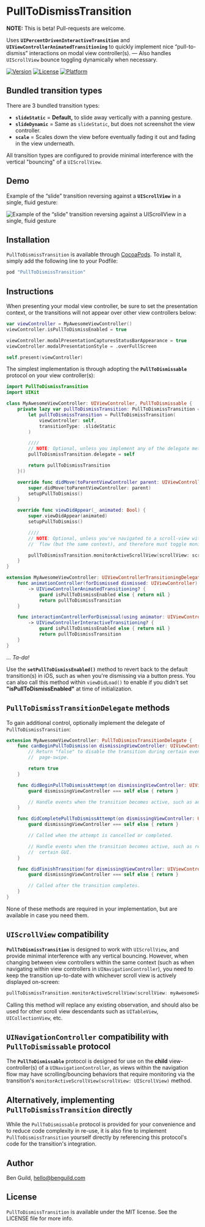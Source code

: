 # PullToDismissTransition

**NOTE:** This is beta! Pull-requests are welcome.

Uses **`UIPercentDrivenInteractiveTransition`** and **`UIViewControllerAnimatedTransitioning`** to quickly implement nice “pull-to-dismiss” interactions on modal view controller(s). — Also handles `UIScrollView` bounce toggling dynamically when necessary. 

[![Version](https://img.shields.io/cocoapods/v/PullToDismissTransition.svg?style=flat)](http://cocoapods.org/pods/PullToDismissTransition)
[![License](https://img.shields.io/cocoapods/l/PullToDismissTransition.svg?style=flat)](http://cocoapods.org/pods/PullToDismissTransition)
[![Platform](https://img.shields.io/cocoapods/p/PullToDismissTransition.svg?style=flat)](http://cocoapods.org/pods/PullToDismissTransition)

## Bundled transition types

There are 3 bundled transition types:
- **`slideStatic`** = **Default,** to slide away vertically with a panning gesture.
- **`slideDynamic`** = Same as `slideStatic`, but does not screenshot the view controller.
- **`scale`** = Scales down the view before eventually fading it out and fading in the view underneath.

All transition types are configured to provide minimal interference with the vertical "bouncing" of a `UIScrollView`.

## Demo

Example of the “slide” transition reversing against a **`UIScrollView`** in a single, fluid gesture:

![Example of the “slide” transition reversing against a `UIScrollView` in a single, fluid gesture](https://raw.github.com/benguild/PullToDismissTransition/master/demo.gif "Example of the “slide” transition reversing against a `UIScrollView` in a single, fluid gesture")

## Installation

`PullToDismissTransition` is available through [CocoaPods](http://cocoapods.org). To install
it, simply add the following line to your Podfile:

```ruby
pod "PullToDismissTransition"
```

## Instructions

When presenting your modal view controller, be sure to set the presentation context, or the transitions will not appear over other view controllers below:

```swift
var viewController = MyAwesomeViewController()
viewController.isPullToDismissEnabled = true

viewController.modalPresentationCapturesStatusBarAppearance = true
viewController.modalPresentationStyle = .overFullScreen

self.present(viewController)
```

The simplest implementation is through adopting the **`PullToDismissable`** protocol on your view controller(s):

```swift
import PullToDismissTransition
import UIKit

class MyAwesomeViewController: UIViewController, PullToDismissable {
    private lazy var pullToDismissTransition: PullToDismissTransition = {
        let pullToDismissTransition = PullToDismissTransition(
            viewController: self,
            transitionType: .slideStatic
        )

        ////
        // NOTE: Optional, unless you implement any of the delegate methods:
        pullToDismissTransition.delegate = self

        return pullToDismissTransition
    }()

    override func didMove(toParentViewController parent: UIViewController?) {
        super.didMove(toParentViewController: parent)
        setupPullToDismiss()
    }

    override func viewDidAppear(_ animated: Bool) {
        super.viewDidAppear(animated)
        setupPullToDismiss()

        ////
        // NOTE: Optional, unless you've navigated to a scroll-view within a navigation
        //  flow (but the same context), and therefore must toggle monitoring to it:

        pullToDismissTransition.monitorActiveScrollView(scrollView: scrollView)
    }
}

extension MyAwesomeViewController: UIViewControllerTransitioningDelegate {
    func animationController(forDismissed dismissed: UIViewController)
        -> UIViewControllerAnimatedTransitioning? {
            guard isPullToDismissEnabled else { return nil }
            return pullToDismissTransition
    }

    func interactionControllerForDismissal(using animator: UIViewControllerAnimatedTransitioning)
        -> UIViewControllerInteractiveTransitioning? {
            guard isPullToDismissEnabled else { return nil }
            return pullToDismissTransition
    }
}
```

*... Ta-da!*

Use the **`setPullToDismissEnabled()`** method to revert back to the default transition(s) in iOS, such as when you're dismissing via a button press. You can also call this method within `viewDidLoad()` to enable if you didn't set **"isPullToDismissEnabled"** at time of initialization.

## `PullToDismissTransitionDelegate` methods

To gain additional control, optionally implement the delegate of `PullToDismissTransition`:

```swift
extension MyAwesomeViewController: PullToDismissTransitionDelegate {
    func canBeginPullToDismiss(on dismissingViewController: UIViewController) -> Bool {
        // Return "false" to disable the transition during certain events, such as a horizontal
        //  page-swipe.

        return true
    }

    func didBeginPullToDismissAttempt(on dismissingViewController: UIViewController) {
        guard dismissingViewController === self else { return }

        // Handle events when the transition becomes active, such as adjusting or disabling certain GUI.
    }

    func didCompletePullToDismissAttempt(on dismissingViewController: UIViewController, willDismiss: Bool) {
        guard dismissingViewController === self else { return }

        // Called when the attempt is cancelled or completed.

        // Handle events when the transition becomes active, such as reverting adjusted or re-enabling
        //  certain GUI.
    }

    func didFinishTransition(for dismissingViewController: UIViewController, didDismiss: Bool) {
        guard dismissingViewController === self else { return }

        // Called after the transition completes.
    }
}
```

None of these methods are required in your implementation, but are available in case you need them.

## `UIScrollView` compatibility

**`PullToDismissTransition`** is designed to work with `UIScrollView`, and provide minimal interference with any vertical bouncing. However, when changing between view controllers within the same context (such as when navigating within view controllers in `UINavigationController`), you need to keep the transition up-to-date with whichever scroll view is actively displayed on-screen:

```swift
pullToDismissTransition.monitorActiveScrollView(scrollView: myAwesomeScrollView)
```

Calling this method will replace any existing observation, and should also be used for other scroll view descendants such as `UITableView`, `UICollectionView`, etc.

## `UINavigationController` compatibility with `PullToDismissable` protocol

The **`PullToDismissable`** protocol is designed for use on the **child** view-controller(s) of a `UINavigationController`, as views within the navigation flow may have scrolling/bouncing behaviors that require monitoring via the transition's `monitorActiveScrollView(scrollView: UIScrollView)` method.

## Alternatively, implementing `PullToDismissTransition` directly

While the `PullToDismissable` protocol is provided for your convenience and to reduce code complexity in re-use, it is also fine to implement `PullToDismissTransition` yourself directly by referencing this protocol's code for the transition's integration.

## Author

Ben Guild, hello@benguild.com

## License

`PullToDismissTransition` is available under the MIT license. See the LICENSE file for more info.
